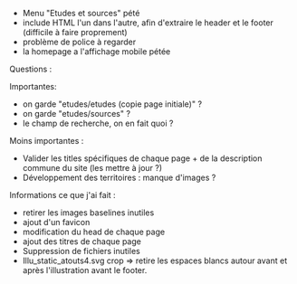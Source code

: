 - Menu "Etudes et sources" pété
- include HTML l'un dans l'autre, afin d'extraire le header et le footer (difficile à faire proprement)
- problème de police à regarder
- la homepage a l'affichage mobile pétée

Questions :

Importantes: 

- on garde "etudes/etudes (copie page initiale)" ?
- on garde "etudes/sources" ?
- le champ de recherche, on en fait quoi ?


Moins importantes :

- Valider les titles spécifiques de chaque page + de la description commune du site (les mettre à jour ?)
- Développement des territoires : manque d'images ?

Informations ce que j'ai fait :

- retirer les images baselines inutiles
- ajout d'un favicon
- modification du head de chaque page
- ajout des titres de chaque page
- Suppression de fichiers inutiles
- Illu_static_atouts4.svg crop => retire les espaces blancs autour avant et après l'illustration avant le footer.
